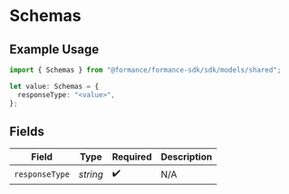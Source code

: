 # Schemas

## Example Usage

```typescript
import { Schemas } from "@formance/formance-sdk/sdk/models/shared";

let value: Schemas = {
  responseType: "<value>",
};
```

## Fields

| Field              | Type               | Required           | Description        |
| ------------------ | ------------------ | ------------------ | ------------------ |
| `responseType`     | *string*           | :heavy_check_mark: | N/A                |